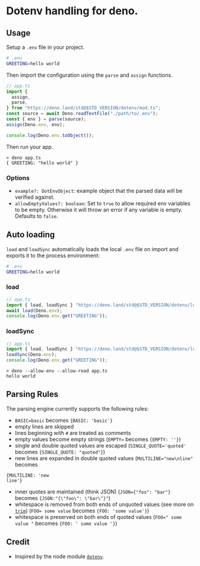 # Dotenv handling for deno.

## Usage

Setup a `.env` file in your project.

```sh
# .env
GREETING=hello world
```

Then import the configuration using the `parse` and `assign` functions.

```ts
// app.ts
import {
  assign,
  parse,
} from "https://deno.land/std@$STD_VERSION/dotenv/mod.ts";
const source = await Deno.readTextFile("./path/to/.env");
const { env } = parse(source);
assign(Deno.env, env);

console.log(Deno.env.toObject());
```

Then run your app.

```
> deno app.ts
{ GREETING: "hello world" }
```

### Options

- `example?: DotEnvObject`: example object that the parsed data will be verified
  against.
- `allowEmptyValues?: boolean`: Set to `true` to allow required env variables to
  be empty. Otherwise it will throw an error if any variable is empty. Defaults
  to `false`.

## Auto loading

`load` and `loadSync` automatically loads the local `.env` file on import and
exports it to the process environment:

```sh
# .env
GREETING=hello world
```

### load

```ts
// app.ts
import { load, loadSync } "https://deno.land/std@$STD_VERSION/dotenv/load.ts";
await load(Deno.env);
console.log(Deno.env.get("GREETING"));
```

### loadSync

```ts
// app.ts
import { load, loadSync } "https://deno.land/std@$STD_VERSION/dotenv/load.ts";
loadSync(Deno.env);
console.log(Deno.env.get("GREETING"));
```

```
> deno --allow-env --allow-read app.ts
hello world
```

## Parsing Rules

The parsing engine currently supports the following rules:

- `BASIC=basic` becomes `{BASIC: 'basic'}`
- empty lines are skipped
- lines beginning with `#` are treated as comments
- empty values become empty strings (`EMPTY=` becomes `{EMPTY: ''}`)
- single and double quoted values are escaped (`SINGLE_QUOTE='quoted'` becomes
  `{SINGLE_QUOTE: "quoted"}`)
- new lines are expanded in double quoted values (`MULTILINE="new\nline"`
  becomes

```
{MULTILINE: 'new
line'}
```

- inner quotes are maintained (think JSON) (`JSON={"foo": "bar"}` becomes
  `{JSON:"{\"foo\": \"bar\"}"`)
- whitespace is removed from both ends of unquoted values (see more on
  [`trim`](https://developer.mozilla.org/en-US/docs/Web/JavaScript/Reference/Global_Objects/String/Trim))
  (`FOO= some value` becomes `{FOO: 'some value'}`)
- whitespace is preserved on both ends of quoted values (`FOO=" some value "`
  becomes `{FOO: ' some value '}`)

## Credit

- Inspired by the node module [`dotenv`](https://github.com/motdotla/dotenv).

